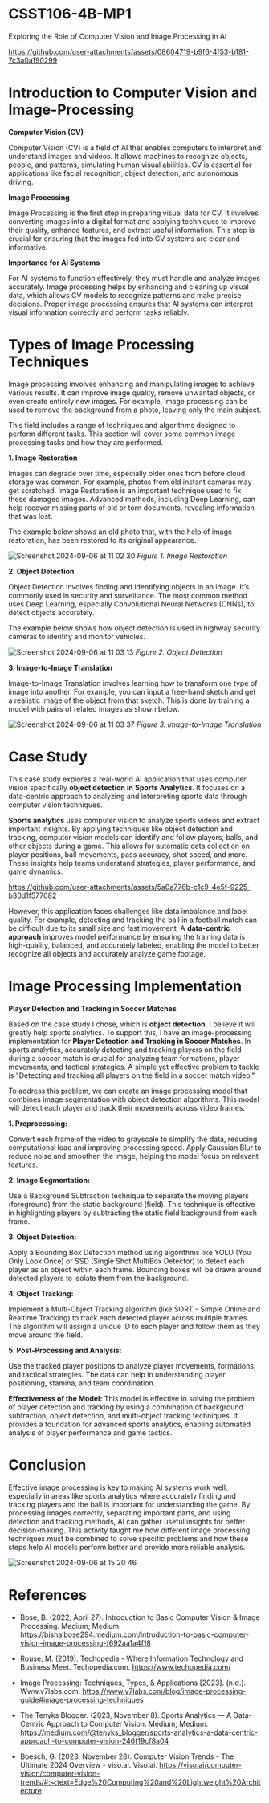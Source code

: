 # CSST106-4B-MP1
 Exploring the Role of Computer Vision and Image Processing in AI

https://github.com/user-attachments/assets/08604719-b9f6-4f53-b181-7c3a0a190299

# **Introduction to Computer Vision and Image-Processing**

**Computer Vision (CV)**

Computer Vision (CV) is a field of AI that enables computers to interpret and understand images and videos. It allows machines to recognize objects, people, and patterns, simulating human visual abilities. CV is essential for applications like facial recognition, object detection, and autonomous driving.

**Image Processing**

Image Processing is the first step in preparing visual data for CV. It involves converting images into a digital format and applying techniques to improve their quality, enhance features, and extract useful information. This step is crucial for ensuring that the images fed into CV systems are clear and informative.

**Importance for AI Systems**

For AI systems to function effectively, they must handle and analyze images accurately. Image processing helps by enhancing and cleaning up visual data, which allows CV models to recognize patterns and make precise decisions. Proper image processing ensures that AI systems can interpret visual information correctly and perform tasks reliably.


# **Types of Image Processing Techniques**

Image processing involves enhancing and manipulating images to achieve various results. It can improve image quality, remove unwanted objects, or even create entirely new images. For example, image processing can be used to remove the background from a photo, leaving only the main subject.

This field includes a range of techniques and algorithms designed to perform different tasks. This section will cover some common image processing tasks and how they are performed.

**1. Image Restoration**

Images can degrade over time, especially older ones from before cloud storage was common. For example, photos from old instant cameras may get scratched. Image Restoration is an important technique used to fix these damaged images. Advanced methods, including Deep Learning, can help recover missing parts of old or torn documents, revealing information that was lost.

The example below shows an old photo that, with the help of image restoration, has been restored to its original appearance.

![Screenshot 2024-09-06 at 11 02 30](https://github.com/user-attachments/assets/898153e7-fb26-4f01-90a2-0e521b37555a)
_Figure 1. Image Restoration_

**2. Object Detection**

Object Detection involves finding and identifying objects in an image. It’s commonly used in security and surveillance. The most common method uses Deep Learning, especially Convolutional Neural Networks (CNNs), to detect objects accurately.

The example below shows how object detection is used in highway security cameras to identify and monitor vehicles.

![Screenshot 2024-09-06 at 11 03 13](https://github.com/user-attachments/assets/f6462662-56f6-42c0-9c92-fea981f420b3)
_Figure 2. Object Detection_

**3. Image-to-Image Translation**

Image-to-Image Translation involves learning how to transform one type of image into another. For example, you can input a free-hand sketch and get a realistic image of the object from that sketch. This is done by training a model with pairs of related images as shown below.

![Screenshot 2024-09-06 at 11 03 37](https://github.com/user-attachments/assets/758d87e1-70b7-4136-b631-8d5b00073ca7)
_Figure 3. Image-to-Image Translation_


# **Case Study**

This case study explores a real-world AI application that uses computer vision specifically **object detection in** **Sports Analytics**. It focuses on a data-centric approach to analyzing and interpreting sports data through computer vision techniques.

**Sports analytics** uses computer vision to analyze sports videos and extract important insights. By applying techniques like object detection and tracking, computer vision models can identify and follow players, balls, and other objects during a game. This allows for automatic data collection on player positions, ball movements, pass accuracy, shot speed, and more. These insights help teams understand strategies, player performance, and game dynamics.

https://github.com/user-attachments/assets/5a0a776b-c1c9-4e5f-9225-b30d1f577082

However, this application faces challenges like data imbalance and label quality. For example, detecting and tracking the ball in a football match can be difficult due to its small size and fast movement. A **data-centric approach** improves model performance by ensuring the training data is high-quality, balanced, and accurately labeled, enabling the model to better recognize all objects and accurately analyze game footage.


# **Image Processing Implementation** 

**Player Detection and Tracking in Soccer Matches**

Based on the case study I chose, which is **object detection**, I believe it will greatly help sports analytics. To support this, I have an image-processing implementation for **Player Detection and Tracking in Soccer Matches**. In sports analytics, accurately detecting and tracking players on the field during a soccer match is crucial for analyzing team formations, player movements, and tactical strategies. A simple yet effective problem to tackle is "Detecting and tracking all players on the field in a soccer match video."

To address this problem, we can create an image processing model that combines image segmentation with object detection algorithms. This model will detect each player and track their movements across video frames.


**1. Preprocessing:**

Convert each frame of the video to grayscale to simplify the data, reducing computational load and improving processing speed.
Apply Gaussian Blur to reduce noise and smoothen the image, helping the model focus on relevant features.

**2. Image Segmentation:**

Use a Background Subtraction technique to separate the moving players (foreground) from the static background (field). This technique is effective in highlighting players by subtracting the static field background from each frame.

**3. Object Detection:**

Apply a Bounding Box Detection method using algorithms like YOLO (You Only Look Once) or SSD (Single Shot MultiBox Detector) to detect each player as an object within each frame. Bounding boxes will be drawn around detected players to isolate them from the background.

**4. Object Tracking:**

Implement a Multi-Object Tracking algorithm (like SORT - Simple Online and Realtime Tracking) to track each detected player across multiple frames. The algorithm will assign a unique ID to each player and follow them as they move around the field.

**5. Post-Processing and Analysis:**

Use the tracked player positions to analyze player movements, formations, and tactical strategies. The data can help in understanding player positioning, stamina, and team coordination.

**Effectiveness of the Model:** This model is effective in solving the problem of player detection and tracking by using a combination of background subtraction, object detection, and multi-object tracking techniques. It provides a foundation for advanced sports analytics, enabling automated analysis of player performance and game tactics.


# **Conclusion**

Effective image processing is key to making AI systems work well, especially in areas like sports analytics where accurately finding and tracking players and the ball is important for understanding the game. By processing images correctly, separating important parts, and using detection and tracking methods, AI can gather useful insights for better decision-making. This activity taught me how different image processing techniques must be combined to solve specific problems and how these steps help AI models perform better and provide more reliable analysis.

![Screenshot 2024-09-06 at 15 20 46](https://github.com/user-attachments/assets/c4b1caf0-1d00-45eb-aa26-802218879802)

# **References**

 - Bose, B. (2022, April 27). Introduction to Basic Computer Vision & Image Processing. Medium; Medium. https://bishalbose294.medium.com/introduction-to-basic-computer-vision-image-processing-f692aa1a4f18

- Rouse, M. (2019). Techopedia - Where Information Technology and Business Meet. Techopedia.com. https://www.techopedia.com/

- Image Processing: Techniques, Types, & Applications [2023]. (n.d.). Www.v7labs.com. https://www.v7labs.com/blog/image-processing-guide#image-processing-techniques

- The Tenyks Blogger. (2023, November 8). Sports Analytics — A Data-Centric Approach to Computer Vision. Medium; Medium. https://medium.com/@tenyks_blogger/sports-analytics-a-data-centric-approach-to-computer-vision-246f19cf8a04

- Boesch, G. (2023, November 28). Computer Vision Trends - The Ultimate 2024 Overview - viso.ai. Viso.ai. https://viso.ai/computer-vision/computer-vision-trends/#:~:text=Edge%20Computing%20and%20Lightweight%20Architecture

















































